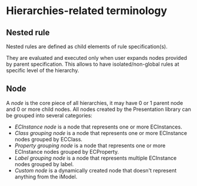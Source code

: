# Hierarchies-related terminology

## Nested rule

Nested rules are defined as child elements of rule specification(s).

They are evaluated and executed only when user expands nodes provided by parent
specification. This allows to have isolated/non-global rules at specific level
of the hierarchy.

## Node

A *node* is the core piece of all hierarchies, it may have 0 or 1 parent node and 0 or more child nodes. All nodes created
by the Presentation library can be grouped into several categories:

- *ECInstance node* is a node that represents one or more ECInstances.
- *Class grouping node* is a node that represents one or more ECInstance nodes grouped by ECClass.
- *Property grouping node* is a node that represents one or more ECInstance nodes grouped by ECProperty.
- *Label grouping node* is a node that represents multiple ECInstance nodes grouped by label.
- *Custom node* is a dynamically created node that doesn't represent anything from the iModel.
